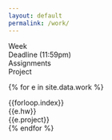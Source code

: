 ```yaml
---
layout: default
permalink: /work/
---
```


<div class="week hrow">
    <div class="week_id">Week</div>
    <div class="date">Deadline (11:59pm)</div>
    <div class="hw">Assignments</div>
    <div class="project">Project</div>

</div>

{% for e in site.data.work %}
<div class="week {% cycle "odd", "even" %}">
    <div class="week_id">{{forloop.index}}</div>
    <div class="date"></div>
    <div class="lab">{{e.hw}}</div>
    <div class="lab">{{e.project}}</div>
</div>
{% endfor %}

<script type="text/javascript">
   make_schedule("20170102",7,6);
</script>
   

